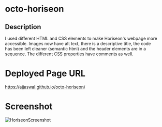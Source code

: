 # octo-horiseon

## Description
   I used different HTML and CSS elements to make Horiseon's webpage more accessible. Images now have alt text, there is a descriptive title, the code has been left cleaner (semantic html) and the header elements are in a sequence. The different CSS properties have comments as well.

#  Deployed Page URL

  https://ajjaswal.github.io/octo-horiseon/

# Screenshot

![HoriseonScreenshot](https://user-images.githubusercontent.com/102101481/161184655-182465ea-7ba2-4465-b13a-8b97f45616af.png)